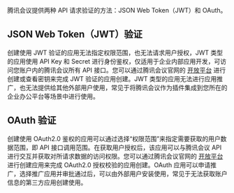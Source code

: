 腾讯会议提供两种 API 请求验证的方法：JSON Web Token（JWT）和 OAuth。

## JSON Web Token（JWT）验证
创建使用 JWT 验证的应用无法指定权限范围，也无法请求用户授权，JWT 类型的应用使用 API Key 和 Secret 进行身份鉴权，仅适用于企业内部应用开发，可访问您账户内的腾讯会议所有 API 接口。您可以通过腾讯会议官网的 [开放平台](https://meeting.tencent.com/open-api.html) 进行创建或查看密钥来完成 JWT 验证的应用创建。JWT 类型的应用无法进行应用推广，也无法提供给其他外部用户使用，常见于将腾讯会议作为插件集成到您所在的企业办公平台等场景中进行使用。


## OAuth 验证
创建使用 OAuth2.0 鉴权的应用可以通过选择“权限范围”来指定需要获取的用户数据范围，即 API 接口调用范围。在获取用户授权后，该应用可以与腾讯会议 API 进行交互并获取对所请求数据的访问权限。您可以通过腾讯会议官网的 [开放平台](https://meeting.tencent.com/open-api.html) 进行创建应用来完成 OAuth2.0 授权校验的应用创建。OAuth 应用可以申请推广，选择推广应用并审批通过后，可以由外部用户安装使用，常见于无法获取账户信息的第三方应用创建使用。
